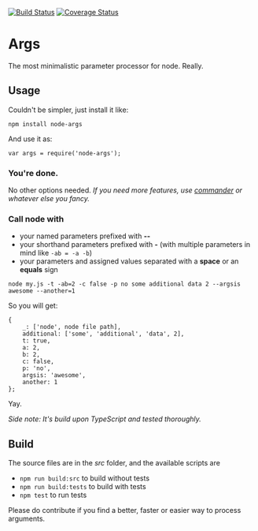 [![Build Status](https://travis-ci.org/christiansandor/args.svg?branch=master)](https://travis-ci.org/christiansandor/args)
[![Coverage Status](https://coveralls.io/repos/github/christiansandor/args/badge.svg?branch=master)](https://coveralls.io/github/christiansandor/args?branch=master)

# Args
The most minimalistic parameter processor for node. Really.

## Usage
Couldn't be simpler, just install it like:
```
npm install node-args
```

And use it as:
```
var args = require('node-args');
```

 
### You're done.
No other options needed. *If you need more features, use [commander](https://www.npmjs.com/package/commander) or whatever else you fancy.*

### Call node with
- your named parameters prefixed with **--**
- your shorthand parameters prefixed with **-** (with multiple
  parameters in mind like `-ab = -a -b`)
- your parameters and assigned values separated with a
**space** or an **equals** sign

```
node my.js -t -ab=2 -c false -p no some additional data 2 --argsis awesome --another=1
```

So you will get:
```
{
    _: ['node', node file path],
    additional: ['some', 'additional', 'data', 2],
    t: true,
    a: 2,
    b: 2,
    c: false,
    p: 'no',
    argsis: 'awesome',
    another: 1
};
```

Yay.

*Side note: It's build upon TypeScript and tested thoroughly.*

## Build
The source files are in the *src* folder, and the available
scripts are
- `npm run build:src` to build without tests
- `npm run build:tests` to build with tests
- `npm test` to run tests

Please do contribute if you find a better, faster or easier way
to process arguments.
